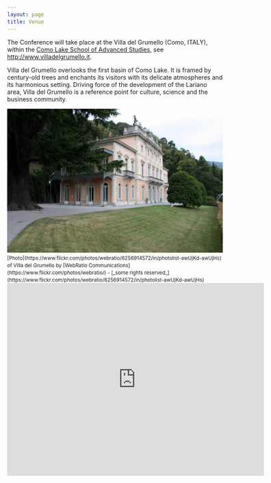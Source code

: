 ```yaml
---
layout: page
title: Venue
---
```


The Conference will take place at the Villa del Grumello (Como, ITALY), within 
the [Como Lake School of Advanced Studies](http://lakecomoschool.org/), see http://www.villadelgrumello.it.

Villa del Grumello overlooks the first basin of Como Lake. It is framed by
century-old trees and enchants its visitors with its delicate atmospheres
and its harmonious setting. Driving force of the development of the Lariano
area, Villa del Grumello is a reference point for culture, science and the
business community.

<img src="/assets/images/villa_grumello.jpg" width="600">
<small>
[Photo](https://www.flickr.com/photos/webratio/6256914572/in/photolist-awUjKd-awUjHs) of Villa del Grumello by [WebRatio Communications](https://www.flickr.com/photos/webratio/) - 
[_some rights reserved_](https://www.flickr.com/photos/webratio/6256914572/in/photolist-awUjKd-awUjHs)
</small>

<div class="small-padding-elem"></div>

<iframe src="https://www.google.com/maps/embed?pb=!1m18!1m12!1m3!1d20669.556699620225!2d9.065011422271562!3d45.8242262142433!2m3!1f0!2f0!3f0!3m2!1i1024!2i768!4f13.1!3m3!1m2!1s0x47869da0c184e891%3A0x8c2d3cb5ea9844e7!2sVilla+Del+Grumello!5e0!3m2!1sit!2sit!4v1510844656032" width="600" height="450" frameborder="0" style="border:0" allowfullscreen>
</iframe>
